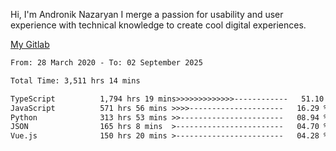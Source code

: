 Hi, I'm Andronik Nazaryan
I merge a passion for usability and user experience with technical knowledge to create cool digital experiences.

[My Gitlab](https://gitlab.com/anridev24)

<!--START_SECTION:waka-->

```txt
From: 28 March 2020 - To: 02 September 2025

Total Time: 3,511 hrs 14 mins

TypeScript          1,794 hrs 19 mins>>>>>>>>>>>>>------------   51.10 %
JavaScript          571 hrs 56 mins >>>>---------------------   16.29 %
Python              313 hrs 53 mins >>-----------------------   08.94 %
JSON                165 hrs 8 mins  >------------------------   04.70 %
Vue.js              150 hrs 20 mins >------------------------   04.28 %
```

<!--END_SECTION:waka-->
